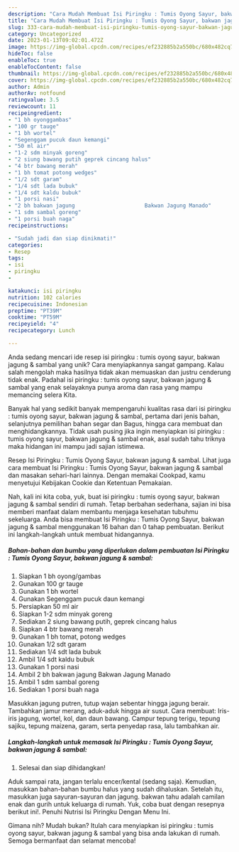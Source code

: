 ```yaml
---
description: "Cara Mudah Membuat Isi Piringku : Tumis Oyong Sayur, bakwan jagung &amp;amp; sambal yang Enak"
title: "Cara Mudah Membuat Isi Piringku : Tumis Oyong Sayur, bakwan jagung &amp;amp; sambal yang Enak"
slug: 333-cara-mudah-membuat-isi-piringku-tumis-oyong-sayur-bakwan-jagung-and-amp-sambal-yang-enak
category: Uncategorized
date: 2023-01-13T09:02:01.472Z
image: https://img-global.cpcdn.com/recipes/ef232885b2a550bc/680x482cq70/isi-piringku-tumis-oyong-sayur-bakwan-jagung-sambal-foto-resep-utama.jpg
hideToc: false
enableToc: true
enableTocContent: false
thumbnail: https://img-global.cpcdn.com/recipes/ef232885b2a550bc/680x482cq70/isi-piringku-tumis-oyong-sayur-bakwan-jagung-sambal-foto-resep-utama.jpg
cover: https://img-global.cpcdn.com/recipes/ef232885b2a550bc/680x482cq70/isi-piringku-tumis-oyong-sayur-bakwan-jagung-sambal-foto-resep-utama.jpg
author: Admin
authorAv: notfound
ratingvalue: 3.5
reviewcount: 11
recipeingredient:
- "1 bh oyonggambas"
- "100 gr tauge"
- "1 bh wortel"
- "Segenggam pucuk daun kemangi"
- "50 ml air"
- "1-2 sdm minyak goreng"
- "2 siung bawang putih geprek cincang halus"
- "4 btr bawang merah"
- "1 bh tomat potong wedges"
- "1/2 sdt garam"
- "1/4 sdt lada bubuk"
- "1/4 sdt kaldu bubuk"
- "1 porsi nasi"
- "2 bh bakwan jagung                      Bakwan Jagung Manado"
- "1 sdm sambal goreng"
- "1 porsi buah naga"
recipeinstructions:

- "Sudah jadi dan siap dinikmati!"
categories:
- Resep
tags:
- isi
- piringku
- 

katakunci: isi piringku  
nutrition: 102 calories
recipecuisine: Indonesian
preptime: "PT39M"
cooktime: "PT59M"
recipeyield: "4"
recipecategory: Lunch

---
```





Anda sedang mencari ide resep isi piringku : tumis oyong sayur, bakwan jagung &amp; sambal yang unik? Cara menyiapkannya sangat gampang. Kalau salah mengolah maka hasilnya tidak akan memuaskan dan justru cenderung tidak enak. Padahal isi piringku : tumis oyong sayur, bakwan jagung &amp; sambal yang enak selayaknya punya aroma dan rasa yang mampu memancing selera Kita.





Banyak hal yang sedikit banyak mempengaruhi kualitas rasa dari isi piringku : tumis oyong sayur, bakwan jagung &amp; sambal, pertama dari jenis bahan, selanjutnya pemilihan bahan segar dan Bagus, hingga cara membuat dan menghidangkannya. Tidak usah pusing jika ingin menyiapkan isi piringku : tumis oyong sayur, bakwan jagung &amp; sambal enak,      asal sudah tahu triknya maka hidangan ini mampu jadi sajian istimewa.














Resep Isi Piringku : Tumis Oyong Sayur, bakwan jagung &amp; sambal. Lihat juga cara membuat Isi Piringku : Tumis Oyong Sayur, bakwan jagung &amp; sambal dan masakan sehari-hari lainnya. Dengan memakai Cookpad, kamu menyetujui Kebijakan Cookie dan Ketentuan Pemakaian.






Nah, kali ini kita coba, yuk, buat isi piringku : tumis oyong sayur, bakwan jagung &amp; sambal sendiri di rumah. Tetap berbahan sederhana, sajian ini bisa memberi manfaat dalam membantu menjaga kesehatan tubuhmu sekeluarga. Anda bisa membuat Isi Piringku : Tumis Oyong Sayur, bakwan jagung &amp; sambal menggunakan 16 bahan dan 0 tahap pembuatan. Berikut ini langkah-langkah untuk membuat hidangannya.

<!--inarticleads1-->

##### Bahan-bahan dan bumbu yang diperlukan dalam pembuatan Isi Piringku : Tumis Oyong Sayur, bakwan jagung &amp; sambal:

1. Siapkan 1 bh oyong/gambas
1. Gunakan 100 gr tauge
1. Gunakan 1 bh wortel
1. Gunakan Segenggam pucuk daun kemangi
1. Persiapkan 50 ml air
1. Siapkan 1-2 sdm minyak goreng
1. Sediakan 2 siung bawang putih, geprek cincang halus
1. Siapkan 4 btr bawang merah
1. Gunakan 1 bh tomat, potong wedges
1. Gunakan 1/2 sdt garam
1. Sediakan 1/4 sdt lada bubuk
1. Ambil 1/4 sdt kaldu bubuk
1. Gunakan 1 porsi nasi
1. Ambil 2 bh bakwan jagung                      Bakwan Jagung Manado
1. Ambil 1 sdm sambal goreng
1. Sediakan 1 porsi buah naga


Masukkan jagung putren, tutup wajan sebentar hingga jagung berair. Tambahkan jamur merang, aduk-aduk hingga air susut. Cara membuat: Iris-iris jagung, wortel, kol, dan daun bawang. Campur tepung terigu, tepung sajiku, tepung maizena, garam, serta penyedap rasa, lalu tambahkan air. 

<!--inarticleads2-->

##### Langkah-langkah untuk memasak Isi Piringku : Tumis Oyong Sayur, bakwan jagung &amp; sambal:


1. Selesai dan siap dihidangkan!

Aduk sampai rata, jangan terlalu encer/kental (sedang saja). Kemudian, masukkan bahan-bahan bumbu halus yang sudah dihaluskan. Setelah itu, masukkan juga sayuran-sayuran dan jagung. bakwan tahu adalah camilan enak dan gurih untuk keluarga di rumah. Yuk, coba buat dengan resepnya berikut ini!. Penuhi Nutrisi Isi Piringku Dengan Menu Ini. 

Gimana nih? Mudah bukan? Itulah cara menyiapkan isi piringku : tumis oyong sayur, bakwan jagung &amp; sambal yang bisa anda lakukan di rumah. Semoga bermanfaat dan selamat mencoba!
